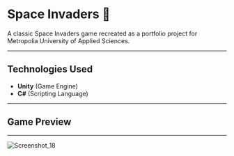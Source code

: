 # Space Invaders 🚀

A classic Space Invaders game recreated as a portfolio project for Metropolia University of Applied Sciences.

---

## Technologies Used
- **Unity** (Game Engine)
- **C#** (Scripting Language)

---

## Game Preview
---
![Screenshot_18](https://github.com/user-attachments/assets/18951615-5cf2-46a9-b233-532817846f8d)
